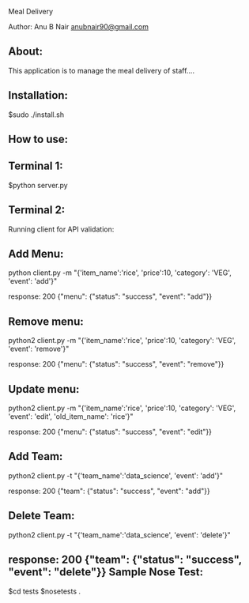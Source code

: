 Meal Delivery

Author: Anu B Nair <anubnair90@gmail.com>

About:
------

This application is to manage the meal delivery of staff....

Installation:
-------------

$sudo ./install.sh

How to use:
-----------

Terminal 1: 
------------
$python server.py   

Terminal 2:
------------
Running client for API validation:

Add Menu:
---------
python client.py -m "{'item_name':'rice', 'price':10, 'category': 'VEG', 'event': 'add'}"

response: 200 {"menu": {"status": "success", "event": "add"}}

Remove menu:
------------
python2 client.py -m "{'item_name':'rice', 'price':10, 'category': 'VEG', 'event': 'remove'}"

response: 200 {"menu": {"status": "success", "event": "remove"}}

Update menu:
------------
python2 client.py -m "{'item_name':'rice', 'price':10, 'category': 'VEG', 'event': 'edit', 'old_item_name': 'rice'}"

response: 200 {"menu": {"status": "success", "event": "edit"}}

Add Team:
---------

python2 client.py -t "{'team_name':'data_science', 'event': 'add'}"

response: 200 {"team": {"status": "success", "event": "add"}}

Delete Team:
------------

python2 client.py -t "{'team_name':'data_science', 'event': 'delete'}"

response: 200 {"team": {"status": "success", "event": "delete"}}
Sample Nose Test:
------------------
$cd tests
$nosetests .

